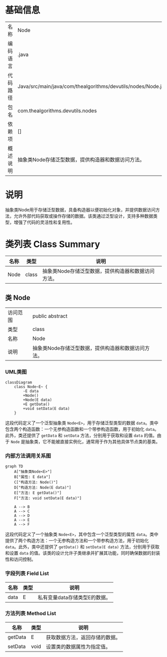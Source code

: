 # 基础信息

|      |      |
|------|------|
| 名称 | Node |
| 编码语言 | .java |
| 代码路径 | Java/src/main/java/com/thealgorithms/devutils/nodes/Node.java |
| 包名 | com.thealgorithms.devutils.nodes |
| 依赖项 | [] |
| 概述说明 | 抽象类Node存储泛型数据，提供构造器和数据访问方法。 |

# 说明

抽象类Node用于存储泛型数据，具备构造器以便初始化对象，并提供数据访问方法，允许外部代码获取或操作存储的数据。该类通过泛型设计，支持多种数据类型，增强了代码的灵活性和复用性。

# 类列表 Class Summary

| 名称   | 类型  | 说明 |
|-------|------|-------------|
| Node | class | 抽象类Node存储泛型数据，提供构造器和数据访问方法。 |



## 类 Node

|      |      |
|------|------|
| 访问范围 | public abstract |
| 类型 | class |
| 名称 | Node |
| 说明 | 抽象类Node存储泛型数据，提供构造器和数据访问方法。 |


### UML类图

```mermaid
classDiagram
    class Node~E~ {
        -E data
        +Node()
        +Node(E data)
        +E getData()
        +void setData(E data)
    }
```

这段代码定义了一个泛型抽象类 `Node<E>`，用于存储泛型类型的数据 `data`。类中包含两个构造函数：一个无参构造函数和一个带参构造函数，用于初始化 `data`。此外，类还提供了 `getData` 和 `setData` 方法，分别用于获取和设置 `data` 的值。由于 `Node` 是抽象类，它不能被直接实例化，通常用于作为其他具体节点类的基类。


### 内部方法调用关系图

```mermaid
graph TD
    A["抽象类Node<E>"]
    B["属性: E data"]
    C["构造方法: Node()"]
    D["构造方法: Node(E data)"]
    E["方法: E getData()"]
    F["方法: void setData(E data)"]

    A --> B
    A --> C
    A --> D
    A --> E
    A --> F
```

这段代码定义了一个抽象类 `Node<E>`，其中包含一个泛型类型的属性 `data`。类中提供了两个构造方法：一个无参构造方法和一个带参构造方法，用于初始化 `data`。此外，类中还提供了 `getData()` 和 `setData(E data)` 方法，分别用于获取和设置 `data` 的值。该类的设计允许子类继承并扩展其功能，同时确保数据的封装性和访问控制。

### 字段列表 Field List

| 名称  | 类型  | 说明 |
|-------|-------|------|
| data | E | 私有变量data存储类型E的数据。 |

### 方法列表 Method List

| 名称  | 类型  | 说明 |
|-------|-------|------|
| getData | E | 获取数据方法，返回存储的数据。 |
| setData | void | 设置类的数据属性为指定值。 |




